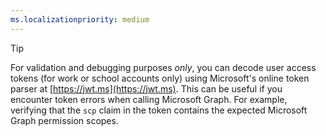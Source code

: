 ```yaml
---
ms.localizationpriority: medium
---
```


<!-- markdownlint-disable MD041 -->

> [!TIP]
> For validation and debugging purposes *only*, you can decode user access tokens (for work or school accounts only) using Microsoft's online token parser at [https://jwt.ms](https://jwt.ms). This can be useful if you encounter token errors when calling Microsoft Graph. For example, verifying that the `scp` claim in the token contains the expected Microsoft Graph permission scopes.
